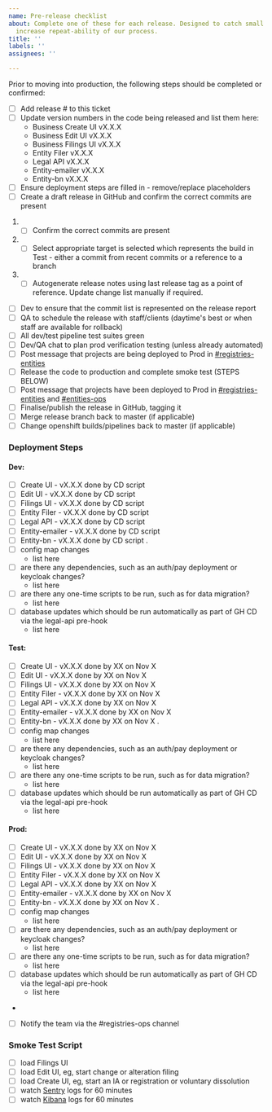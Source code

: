 ```yaml
---
name: Pre-release checklist
about: Complete one of these for each release. Designed to catch small mistakes and
  increase repeat-ability of our process.
title: ''
labels: ''
assignees: ''

---
```


Prior to moving into production, the following steps should be completed or confirmed:
- [ ] Add release # to this ticket
- [ ] Update version numbers in the code being released and list them here:
  - Business Create UI vX.X.X
  - Business Edit UI vX.X.X
  - Business Filings UI vX.X.X
  - Entity Filer vX.X.X
  - Legal API vX.X.X
  - Entity-emailer vX.X.X
  - Entity-bn vX.X.X
- [ ] Ensure deployment steps are filled in - remove/replace placeholders
- [ ] Create a draft release in GitHub and confirm the correct commits are present
 1. - [ ] Confirm the correct commits are present
 2. - [ ] Select appropriate target is selected which represents the build in Test - either a commit from recent commits or a reference to a branch
 3. - [ ] Autogenerate release notes using last release tag as a point of reference. Update change list manually if required.
- [ ] Dev to ensure that the commit list is represented on the release report
- [ ] QA to schedule the release with staff/clients (daytime's best or when staff are available for rollback)
- [ ] All dev/test pipeline test suites green
- [ ] Dev/QA chat to plan prod verification testing (unless already automated)
- [ ] Post message that projects are being deployed to Prod in [#registries-entities](https://chat.developer.gov.bc.ca/channel/registries-entities)
- [ ] Release the code to production and complete smoke test (STEPS BELOW)
- [ ] Post message that projects have been deployed to Prod in [#registries-entities](https://chat.developer.gov.bc.ca/channel/registries-entities) and [#entities-ops](https://chat.developer.gov.bc.ca/channel/registries-ops)
- [ ] Finalise/publish the release in GitHub, tagging it
- [ ] Merge release branch back to master (if applicable)
- [ ] Change openshift builds/pipelines back to master (if applicable)

### Deployment Steps

#### Dev:
- [ ] Create UI - vX.X.X done by CD script
- [ ] Edit UI - vX.X.X done by CD script
- [ ] Filings UI - vX.X.X done by CD script
- [ ] Entity Filer - vX.X.X done by CD script
- [ ] Legal API - vX.X.X done by CD script
- [ ] Entity-emailer - vX.X.X done by CD script
- [ ] Entity-bn - vX.X.X done by CD script
.
- [ ] config map changes
  - list here
- [ ] are there any dependencies, such as an auth/pay deployment or keycloak changes?
  - list here
- [ ] are there any one-time scripts to be run, such as for data migration?
  - list here
- [ ] database updates which should be run automatically as part of GH CD via the legal-api pre-hook
  - list here

#### Test:
- [ ] Create UI - vX.X.X done by XX on Nov X
- [ ] Edit UI - vX.X.X done by XX on Nov X
- [ ] Filings UI - vX.X.X done by XX on Nov X
- [ ] Entity Filer - vX.X.X done by XX on Nov X
- [ ] Legal API - vX.X.X done by XX on Nov X
- [ ] Entity-emailer - vX.X.X done by XX on Nov X
- [ ] Entity-bn - vX.X.X done by XX on Nov X
.
- [ ] config map changes
  - list here
- [ ] are there any dependencies, such as an auth/pay deployment or keycloak changes?
  - list here
- [ ] are there any one-time scripts to be run, such as for data migration?
  - list here
- [ ] database updates which should be run automatically as part of GH CD via the legal-api pre-hook
  - list here

#### Prod:
- [ ] Create UI - vX.X.X done by XX on Nov X
- [ ] Edit UI - vX.X.X done by XX on Nov X
- [ ] Filings UI - vX.X.X done by XX on Nov X
- [ ] Entity Filer - vX.X.X done by XX on Nov X
- [ ] Legal API - vX.X.X done by XX on Nov X
- [ ] Entity-emailer - vX.X.X done by XX on Nov X
- [ ] Entity-bn - vX.X.X done by XX on Nov X
.
- [ ] config map changes
  - list here
- [ ] are there any dependencies, such as an auth/pay deployment or keycloak changes?
  - list here
- [ ] are there any one-time scripts to be run, such as for data migration?
  - list here
- [ ] database updates which should be run automatically as part of GH CD via the legal-api pre-hook
  - list here
-
- [ ] Notify the team via the #registries-ops channel

### Smoke Test Script
- [ ] load Filings UI
- [ ] load Edit UI, eg, start change or alteration filing
- [ ] load Create UI, eg, start an IA or registration or voluntary dissolution
- [ ] watch [Sentry](https://sentry.io/organizations/registries/issues/?project=1533020) logs for 60 minutes
- [ ] watch [Kibana](https://kibana.pathfinder.gov.bc.ca/) logs for 60 minutes
